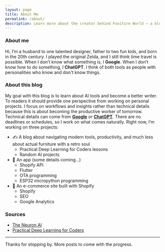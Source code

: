 ```yaml
---
layout: page
title: About Me
permalink: /about/
description: Learn more about the creator behind Funiture World – a blog about becoming the productive worker of tomorrow.
---
```


### About me
Hi, I’m a husband to one talented designer, father to two fun kids, and born in the 20th century. I played the original Zelda, and I still think time travel is possible. 
When I don’t know what something is, I **Google**. When I don’t know how to do something, I **ChatGPT**. I think of both tools as people with personalities who know and don't know things.

### About this blog
My goal with this blog is to learn about AI tools and become a better writer. To readers it should provide one perspective from working on personal projects. I focus on workflows and insights rather than technical details because this is about becoming the productive worker of tomorrow. Technical details can come from **[Google](https://google.com?q=what%20are%20the%20technical%20details)** or **[ChatGPT](https://chatgpt.com/?prompt=summarize%20chatgpt%20in%20two%20paragraphs)**.
There are no deadlines or schedules, so I work on what comes naturally. Right now, I’m working on three projects:

- ✍️ A blog about navigating modern tools, productivity, and much less about actual furniture with a retro soul
    - Practical Deep Learning for Coders lessons
    - Random AI projects
- 📱 An app (some details coming...)  
    - Shopify API
    - Flutter
    - OTA programming
    - ESP32 micropython programming
- 🛒 An e-commerce site built with Shopify 
    - Shopify
    - SEO
    - Google Analytics

### Sources

- [The Neuron AI](https://www.theneuron.ai/courses/intro-to-chatgpt-training-course)
- [Practical Deep Learning for Coders](https://course.fast.ai/)
---

Thanks for stopping by. More posts to come with the progress.
